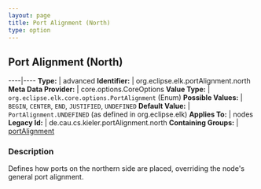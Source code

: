 ```yaml
---
layout: page
title: Port Alignment (North)
type: option
---
```

## Port Alignment (North)

----|----
**Type:** | advanced
**Identifier:** | org.eclipse.elk.portAlignment.north
**Meta Data Provider:** | core.options.CoreOptions
**Value Type:** | `org.eclipse.elk.core.options.PortAlignment` (Enum)
**Possible Values:** | `BEGIN`, `CENTER`, `END`, `JUSTIFIED`, `UNDEFINED`
**Default Value:** | `PortAlignment.UNDEFINED` (as defined in org.eclipse.elk)
**Applies To:** | nodes
**Legacy Id:** | de.cau.cs.kieler.portAlignment.north
**Containing Groups:** | [portAlignment](org-eclipse-elk-portAlignment)


### Description
Defines how ports on the northern side are placed, overriding the node's general port alignment.


